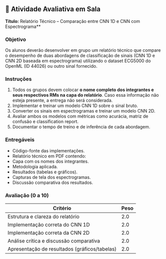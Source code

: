 ## 📄 Atividade Avaliativa em Sala

**Título:** Relatório Técnico – Comparação entre CNN 1D e CNN com Espectrograma\*\*

### Objetivo

Os alunos deverão desenvolver em grupo um relatório técnico que compare o desempenho de duas abordagens de classificação de sinais (CNN 1D e CNN 2D baseada em espectrograma) utilizando o dataset ECG5000 do OpenML (ID 44026) ou outro sinal fornecido.

### Instruções

1. Todos os grupos devem colocar **o nome completo dos integrantes e seus respectivos RMs na capa do relatório**. Caso essa informação não esteja presente, a entrega não será considerada.
2. Implementar e treinar um modelo CNN 1D sobre o sinal bruto.
3. Converter os sinais em espectrogramas e treinar um modelo CNN 2D.
4. Avaliar ambos os modelos com métricas como acurácia, matriz de confusão e classification report.
5. Documentar o tempo de treino e de inferência de cada abordagem.

### Entregáveis

* Código-fonte das implementações.
* Relatório técnico em PDF contendo:
* Capa com os nomes dos integrantes.
* Metodologia aplicada.
* Resultados (tabelas e gráficos).
* Capturas de tela dos espectrogramas.
* Discussão comparativa dos resultados.

### Avaliação (0 a 10)

| Critério                                      | Peso |
| --------------------------------------------- | ---- |
| Estrutura e clareza do relatório              | 2.0  |
| Implementação correta do CNN 1D               | 2.0  |
| Implementação correta da CNN 2D               | 2.0  |
| Análise crítica e discussão comparativa       | 2.0  |
| Apresentação de resultados (gráficos/tabelas) | 2.0  |
